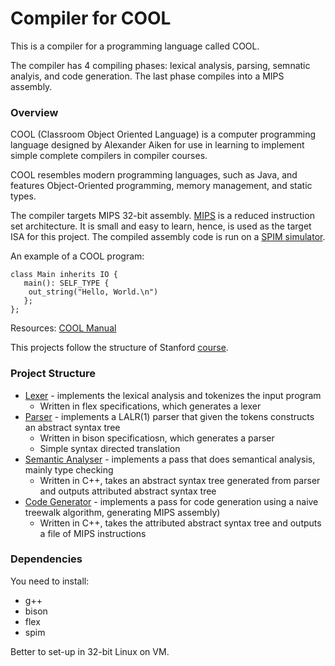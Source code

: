 # Compiler for COOL

This is a compiler for a programming language called COOL. 

The compiler has 4 compiling phases: lexical analysis, parsing, semnatic analyis, and code generation. The last phase compiles into a MIPS assembly. 

### Overview

COOL (Classroom Object Oriented Language) is a computer programming language designed by Alexander Aiken for use in learning to implement simple complete compilers in compiler courses.

COOL resembles modern programming languages, such as Java, and features Object-Oriented programming, memory management, and static types. 

The compiler targets MIPS 32-bit assembly. [MIPS](https://en.wikipedia.org/wiki/MIPS_architecture) is a reduced instruction set architecture. It is small and easy to learn, hence, is used as the target ISA for this project. The compiled assembly code is run on a [SPIM simulator](http://spimsimulator.sourceforge.net/).

An example of a COOL program:

```
class Main inherits IO {
   main(): SELF_TYPE {
	out_string("Hello, World.\n")
   };
};
```

Resources: [COOL Manual](http://theory.stanford.edu/~aiken/software/cool/cool-manual.pdf)

This projects follow the structure of Stanford [course](https://online.stanford.edu/courses/soe-ycscs1-compilers).

### Project Structure
 * [Lexer](./src/Lexer/) - implements the lexical analysis and tokenizes the input program
 	* Written in flex specifications, which generates a lexer
 * [Parser](./src/Parser/) - implements a LALR(1) parser that given the tokens constructs an abstract syntax tree
  	* Written in bison specificatiosn, which generates a parser
	* Simple syntax directed translation
 * [Semantic Analyser](./src/SemAnalyser/) - implements a pass that does semantical analysis, mainly type checking
 	* Written in C++, takes an abstract syntax tree generated from parser and outputs attributed abstract syntax tree
 * [Code Generator](./src/CodeGenerator/) - implements a pass for code generation using a naive treewalk algorithm, generating MIPS assembly)
 	* Written in C++, takes the attributed abstract syntax tree and outputs a file of MIPS instructions

### Dependencies
You need to install:

* g++
* bison
* flex
* spim

Better to set-up in 32-bit Linux on VM.